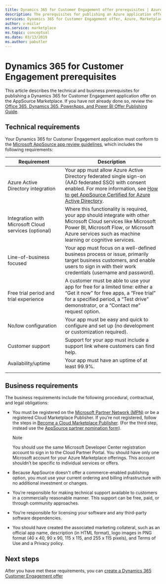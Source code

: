 ```yaml
---
title: Dynamics 365 for Customer Engagement offer prerequisites | Azure Marketplace 
description: The prerequisites for publishing an Azure application offer on the Azure Marketplace.
services: Dynamics 365 for Customer Engagement offer, Azure, Marketplace, Cloud Partner Portal, 
author: v-miclar
ms.service: marketplace
ms.topic: conceptual
ms.date: 03/13/2019
ms.author: pabutler
---
```


# Dynamics 365 for Customer Engagement prerequisites

This article describes the technical and business prerequisites for publishing a Dynamics 365 for Customer Engagement application offer on the AppSource Marketplace.  If you have not already done so, review the [Office 365, Dynamics 365, PowerApps, and Power BI Offer Publishing Guide](../../appsource-offer-publishing-guide.md).


## Technical requirements

Your Dynamics 365 for Customer Engagement application must conform to the [Microsoft AppSource app review guidelines](https://smp-cdn-prod.azureedge.net/documents/AppsourceGuidelines/Microsoft%20AppSource%20app%20review%20guidelines_v5.pdf), which includes the following requirements:


|              Requirement             |        Description           |
|            ---------------           |      ---------------         |
| Azure Active Directory integration   | Your app must allow Azure Active Directory federated single sign-on (AAD federated SSO) with consent enabled. For more information, see [How to get AppSource Certified for Azure Active Directory](https://docs.microsoft.com/azure/active-directory/develop/howto-get-appsource-certified). |
| Integration with Microsoft Cloud services (optional) | Where this functionality is required, your app should integrate with other Microsoft Cloud services like Microsoft Power BI, Microsoft Flow, or Microsoft Azure services such as machine learning or cognitive services. |
| Line-of-business focused            |  Your app must focus on a well-defined business process or issue, primarily target business customers, and enable users to sign in with their work credentials (username and password).  |
| Free trial period and trial experience |  A customer must be able to use your app for free for a limited time: either a “Get it now” for free apps, a “Free trial” for a specified period,  a “Test drive” demonstrator, or a “Contact me”  request option.  |
| No/low configuration                 | Your app must be easy and quick to configure and set up (no development or customization required).  |
| Customer support                     | Support for your app must include a support link where customers can find help.  |
| Availability/uptime                  | Your app must have an uptime of at least 99.9%. |
|  |  |


## Business requirements

The business requirements include the following procedural, contractual, and legal obligations:

* You must be registered on the [Microsoft Partner Network (MPN)](https://partners.microsoft.com/PartnerProgram/simplifiedenrollment.aspx) or be a registered Cloud Marketplace Publisher. If you’re not registered, follow the steps in [Become a Cloud Marketplace Publisher](../../become-publisher.md).  (For the third step, instead use the [AppSource partner nomination form](https://appsource.microsoft.com/partners/signup)). 

    >[!NOTE]
    >You should use the same Microsoft Developer Center registration account to sign in to the Cloud Partner Portal. You should have only one Microsoft account for your Azure Marketplace offerings. This account shouldn’t be specific to individual services or offers.

* Because AppSource doesn't offer a commerce-enabled publishing option, you must use your current ordering and billing infrastructure with no additional investment or changes.
* You’re responsible for making technical support available to customers in a commercially reasonable manner. This support can be free, paid, or through community approaches.
* You’re responsible for licensing your software and any third-party software dependencies.
* You should have created the associated marketing collateral, such as an official app name, description (in HTML format), logo images in PNG format (40 x 40, 90 x 90, 115 x 115, and 255 x 115 pixels), and Terms of Use and a Privacy policy.  


## Next steps

After you have met these requirements, you can [create a Dynamics 365 Customer Engagement offer](./cpp-create-offer.md) 

